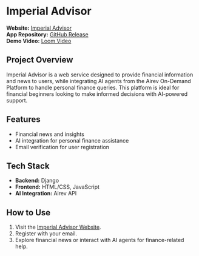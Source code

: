 # Imperial Advisor

**Website:** [Imperial Advisor](https://web-a-thon-project.onrender.com)  
**App Repository:** [GitHub Release](https://github.com/mayankkumargupta1/web-a-thon-project/releases/tag/1.0)  
**Demo Video:** [Loom Video](https://www.loom.com/share/74da81799dad434281fc6d6f8800b5ef?sid=39ed73a7-6cf9-4f9b-b54d-12146d0ac6b5)

## Project Overview

Imperial Advisor is a web service designed to provide financial information and news to users, while integrating AI agents from the Airev On-Demand Platform to handle personal finance queries. This platform is ideal for financial beginners looking to make informed decisions with AI-powered support.

## Features
- Financial news and insights
- AI integration for personal finance assistance
- Email verification for user registration

## Tech Stack
- **Backend:** Django
- **Frontend:** HTML/CSS, JavaScript
- **AI Integration:** Airev API

## How to Use
1. Visit the [Imperial Advisor Website](https://web-a-thon-project.onrender.com).
2. Register with your email.
3. Explore financial news or interact with AI agents for finance-related help.

